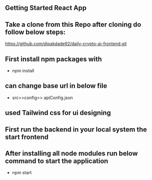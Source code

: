 ## Getting Started React App
## Take a clone from this Repo after cloning do follow below steps:
https://github.com/dipakdade92/daily-crypto-ai-frontend.git
## First install npm packages with
- npm install
  
## can change base url in below file
- src>>config>> apiConfig.json

## used Tailwind css for ui designing

## First run the backend in your local system the start frontend

## After installing all node modules run below command to start the application
- npm start
